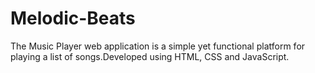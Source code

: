 # Melodic-Beats
The Music Player web application is a simple yet functional platform for playing a list of songs.Developed using HTML, CSS and JavaScript.
